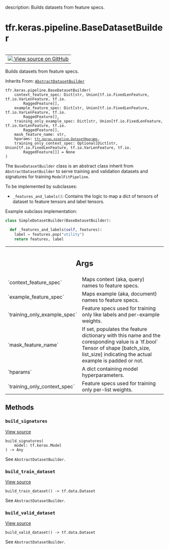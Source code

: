 description: Builds datasets from feature specs.

<div itemscope itemtype="http://developers.google.com/ReferenceObject">
<meta itemprop="name" content="tfr.keras.pipeline.BaseDatasetBuilder" />
<meta itemprop="path" content="Stable" />
<meta itemprop="property" content="__init__"/>
<meta itemprop="property" content="build_signatures"/>
<meta itemprop="property" content="build_train_dataset"/>
<meta itemprop="property" content="build_valid_dataset"/>
</div>

# tfr.keras.pipeline.BaseDatasetBuilder

<!-- Insert buttons and diff -->

<table class="tfo-notebook-buttons tfo-api nocontent" align="left">
<td>
  <a target="_blank" href="https://github.com/tensorflow/ranking/tree/master/tensorflow_ranking/python/keras/pipeline.py#L828-L973">
    <img src="https://www.tensorflow.org/images/GitHub-Mark-32px.png" />
    View source on GitHub
  </a>
</td>
</table>

Builds datasets from feature specs.

Inherits From:
[`AbstractDatasetBuilder`](../../../tfr/keras/pipeline/AbstractDatasetBuilder.md)

<pre class="devsite-click-to-copy prettyprint lang-py tfo-signature-link">
<code>tfr.keras.pipeline.BaseDatasetBuilder(
    context_feature_spec: Dict[str, Union[tf.io.FixedLenFeature, tf.io.VarLenFeature, tf.io.
        RaggedFeature]],
    example_feature_spec: Dict[str, Union[tf.io.FixedLenFeature, tf.io.VarLenFeature, tf.io.
        RaggedFeature]],
    training_only_example_spec: Dict[str, Union[tf.io.FixedLenFeature, tf.io.VarLenFeature, tf.io.
        RaggedFeature]],
    mask_feature_name: str,
    hparams: <a href="../../../tfr/keras/pipeline/DatasetHparams.md"><code>tfr.keras.pipeline.DatasetHparams</code></a>,
    training_only_context_spec: Optional[Dict[str, Union[tf.io.FixedLenFeature, tf.io.VarLenFeature, tf.io.
        RaggedFeature]]] = None
)
</code></pre>

<!-- Placeholder for "Used in" -->

The `BaseDatasetBuilder` class is an abstract class inherit from
`AbstractDatasetBuilder` to serve training and validation datasets and
signatures for training `ModelFitPipeline`.

To be implemented by subclasses:

*   `_features_and_labels()`: Contains the logic to map a dict of tensors of
    dataset to feature tensors and label tensors.

Example subclass implementation:

```python
class SimpleDatasetBuilder(BaseDatasetBuilder):

  def _features_and_labels(self, features):
    label = features.pop("utility")
    return features, label
```

<!-- Tabular view -->
 <table class="responsive fixed orange">
<colgroup><col width="214px"><col></colgroup>
<tr><th colspan="2"><h2 class="add-link">Args</h2></th></tr>

<tr>
<td>
`context_feature_spec`
</td>
<td>
Maps context (aka, query) names to feature specs.
</td>
</tr><tr>
<td>
`example_feature_spec`
</td>
<td>
Maps example (aka, document) names to feature specs.
</td>
</tr><tr>
<td>
`training_only_example_spec`
</td>
<td>
Feature specs used for training only like
labels and per-example weights.
</td>
</tr><tr>
<td>
`mask_feature_name`
</td>
<td>
If set, populates the feature dictionary with this name
and the coresponding value is a `tf.bool` Tensor of shape [batch_size,
list_size] indicating the actual example is padded or not.
</td>
</tr><tr>
<td>
`hparams`
</td>
<td>
A dict containing model hyperparameters.
</td>
</tr><tr>
<td>
`training_only_context_spec`
</td>
<td>
Feature specs used for training only per-list
weights.
</td>
</tr>
</table>

## Methods

<h3 id="build_signatures"><code>build_signatures</code></h3>

<a target="_blank" href="https://github.com/tensorflow/ranking/tree/master/tensorflow_ranking/python/keras/pipeline.py#L967-L973">View
source</a>

<pre class="devsite-click-to-copy prettyprint lang-py tfo-signature-link">
<code>build_signatures(
    model: tf.keras.Model
) -> Any
</code></pre>

See `AbstractDatasetBuilder`.

<h3 id="build_train_dataset"><code>build_train_dataset</code></h3>

<a target="_blank" href="https://github.com/tensorflow/ranking/tree/master/tensorflow_ranking/python/keras/pipeline.py#L950-L956">View
source</a>

<pre class="devsite-click-to-copy prettyprint lang-py tfo-signature-link">
<code>build_train_dataset() -> tf.data.Dataset
</code></pre>

See `AbstractDatasetBuilder`.

<h3 id="build_valid_dataset"><code>build_valid_dataset</code></h3>

<a target="_blank" href="https://github.com/tensorflow/ranking/tree/master/tensorflow_ranking/python/keras/pipeline.py#L958-L965">View
source</a>

<pre class="devsite-click-to-copy prettyprint lang-py tfo-signature-link">
<code>build_valid_dataset() -> tf.data.Dataset
</code></pre>

See `AbstractDatasetBuilder`.
